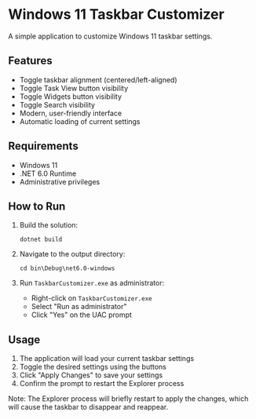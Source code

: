 # Windows 11 Taskbar Customizer

A simple application to customize Windows 11 taskbar settings.

## Features

- Toggle taskbar alignment (centered/left-aligned)
- Toggle Task View button visibility
- Toggle Widgets button visibility
- Toggle Search visibility
- Modern, user-friendly interface
- Automatic loading of current settings

## Requirements

- Windows 11
- .NET 6.0 Runtime
- Administrative privileges

## How to Run

1. Build the solution:

   ```
   dotnet build
   ```

2. Navigate to the output directory:

   ```
   cd bin\Debug\net6.0-windows
   ```

3. Run `TaskbarCustomizer.exe` as administrator:
   - Right-click on `TaskbarCustomizer.exe`
   - Select "Run as administrator"
   - Click "Yes" on the UAC prompt

## Usage

1. The application will load your current taskbar settings
2. Toggle the desired settings using the buttons
3. Click "Apply Changes" to save your settings
4. Confirm the prompt to restart the Explorer process

Note: The Explorer process will briefly restart to apply the changes, which will cause the taskbar to disappear and reappear.
